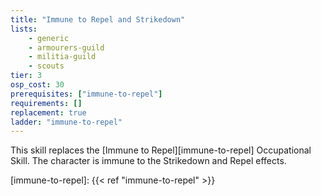```yaml
---
title: "Immune to Repel and Strikedown"
lists:
    - generic
    - armourers-guild
    - militia-guild
    - scouts
tier: 3
osp_cost: 30
prerequisites: ["immune-to-repel"]
requirements: []
replacement: true
ladder: "immune-to-repel"
---
```

This skill replaces the [Immune to Repel][immune-to-repel] Occupational Skill. The character is immune to the Strikedown and Repel effects.

[immune-to-repel]: {{< ref "immune-to-repel" >}}